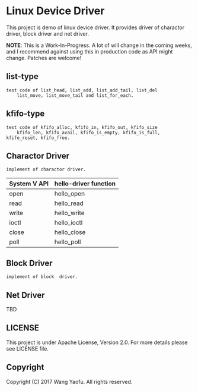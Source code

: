 Linux Device Driver
========

This project is demo of linux device driver. It provides driver of charactor driver, block driver and net driver.

**NOTE**: This is a Work-In-Progress. A lot of will change in the coming weeks, and I recommend against using this in production code as API might change. Patches are welcome!

list-type
------------
	test code of list_head, list_add, list_add_tail, list_del
        list_move, list_move_tail and list_for_each.
	
kfifo-type
------------
	test code of kfifo_alloc, kfifo_in, kfifo_out, kfifo_size
        kfifo_len, kfifo_avail, kfifo_is_empty, kfifo_is_full, kfifo_reset, kfifo_free.
	
Charactor Driver
------------

	implement of charactor driver.

|System V API | hello-driver function|
|----|----|
| open| hello_open|
| read| hello_read|
| write|hello_write|
| ioctl | hello_ioctl|
| close|hello_close|
| poll|hello_poll|

Block Driver
-------------

	implement of block  driver.



Net Driver
-------------

TBD


LICENSE
-------

This project is under Apache License, Version 2.0. For more details please see LICENSE file.

Copyright
---------

Copyright (C)  2017 Wang Yaofu. All rights reserved.
